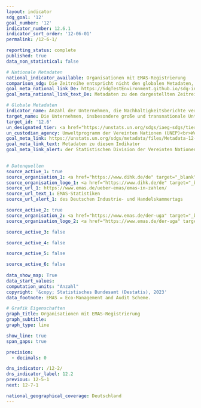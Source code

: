 ```yaml
---
layout: indicator    
sdg_goal: '12'    
goal_number: '12'    
indicator_number: 12.6.1    
indicator_sort_order: '12-06-01'    
permalink: /12-6-1/    

reporting_status: complete    
published: true    
data_non_statistical: false    

# Nationale Metadaten    
national_indicator_available: Organisationen mit EMAS-Registrierung    
comparison_sdg: Die Zeitreihe entspricht nicht den globalen Metadaten, bietet aber zusätzliche Informationen.    
goal_meta_national_link_De: https://SdgTestEnvironment.github.io/sdg-indicators/public/MetaDe/12.6.1.pdf
goal_meta_national_link_text_De: Metadaten zu den dargestellten Zeitreihen    

# Globale Metadaten    
indicator_name: Anzahl der Unternehmen, die Nachhaltigkeitsberichte veröffentlichen    
target_name: Die Unternehmen, insbesondere große und transnationale Unternehmen, dazu ermutigen, nachhaltige Verfahren einzuführen und in ihre Berichterstattung Nachhaltigkeitsinformationen aufzunehmen    
target_id: '12.6'    
un_designated_tier: <a href="https://unstats.un.org/sdgs/iaeg-sdgs/tier-classification/" title="Klicken Sie hier um weitere Informationen zur UN-Tier-Klassifikation zu erhalten." target="_blank" onclick="return confirm_alert('der Statisischen Devision der Vereinten Nationen','De')>Tier II</a>    
un_custodian_agency: Umweltprogramm der Vereinten Nationen (UNEP)<br>Welthandels- und Entwicklungskonferenz (UNCTAD)    
goal_meta_link: https://unstats.un.org/sdgs/metadata/files/Metadata-12-06-01.pdf    
goal_meta_link_text: Metadaten zu diesem Indikator    
goal_meta_link_alert: der Statistischen Division der Vereinten Nationen    
    

# Datenquellen
source_active_1: true
source_organisation_1: <a href="https://www.dihk.de/de" target="_blank" onclick="return confirm_alert('des Deutschen Industrie- und Handelskammertags');"> Deutscher Industrie- und Handelskammertag (DIHK) </a>
source_organisation_logo_1: <a href="https://www.dihk.de/de" target="_blank" onclick="return confirm_alert('des Deutschen Industrie- und Handelskammertags');"><img src="https://g205sdgs.github.io/sdg-indicators/public/OrgImgDe/dihk.png" alt="Logo dihk" style="height:60px; width:148px"/></a>
source_url_1: https://www.emas.de/ueber-emas/emas-in-zahlen/
source_url_text_1: EMAS-Statistiken
source_url_alert_1: des Deutschen Industrie- und Handelskammertags

source_active_2: true
source_organisation_2: <a href="https://www.emas.de/der-uga" target="_blank" onclick="return confirm_alert('des Umweltgutachterausschusses');"> Umweltgutachterausschuss (UGA) </a>
source_organisation_logo_2: <a href="https://www.emas.de/der-uga" target="_blank" onclick="return confirm_alert('des Umweltgutachterausschusses');"><img src="https://g205sdgs.github.io/sdg-indicators/public/OrgImgDe/uga.png" alt="Logo uga" style="height:60px; width:148px"/></a>

source_active_3: false

source_active_4: false

source_active_5: false

source_active_6: false
    
data_show_map: True    
data_start_values:     
computation_units: "Anzahl"    
copyright: '&copy; Statistisches Bundesamt (Destatis), 2023'    
data_footnote: EMAS = Eco-Management and Audit Scheme.    

# Grafik Eigenschaften    
graph_title: Organisationen mit EMAS-Registrierung
graph_subtitle:     
graph_type: line    

show_line: true
span_gaps: true

precision:
  - decimals: 0    

dns_indicator: /12-2/
dns_indicator_label: 12.2
previous: 12-5-1    
next: 12-7-1    

national_geographical_coverage: Deutschland    
---
```


<span></span>